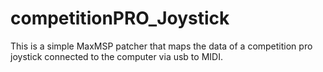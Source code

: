 # competitionPRO_Joystick
This is a simple MaxMSP patcher that maps the data of a competition pro joystick connected to the computer via usb to MIDI. 
